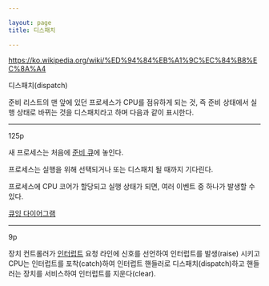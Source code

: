 ```yaml
---

layout: page
title: 디스패치

---
```




<https://ko.wikipedia.org/wiki/%ED%94%84%EB%A1%9C%EC%84%B8%EC%8A%A4>

디스패치(dispatch)

준비 리스트의 맨 앞에 있던 프로세스가 CPU를 점유하게 되는 것, 즉 준비 상태에서 실행 상태로 바뀌는 것을 디스패치라고 하며 다음과 같이 표시한다.

***

125p

새 프로세스는 처음에 [준비 큐](준비_큐.html)에 놓인다.

프로세스는 실행을 위해 선택되거나 또는 디스패치 될 때까지 기다린다.

프로세스에 CPU 코어가 할당되고 실행 상태가 되면, 여러 이벤트 중 하나가 발생할 수 있다.

[큐잉 다이어그램](큐잉-다이어그램.html)

***

9p

장치 컨트롤러가 [인터럽트](인터럽트.html) 요청 라인에 신호를 선언하여 인터럽트를 발생(raise) 시키고 CPU는 인터럽트를 포착(catch)하여 인터럽트 핸들러로 디스패치(dispatch)하고 핸들러는 장치를 서비스하여 인터럽트를 지운다(clear).